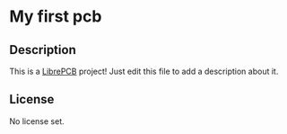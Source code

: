# My first pcb

## Description

This is a [LibrePCB](https://librepcb.org) project!
Just edit this file to add a description about it.

## License

No license set.
